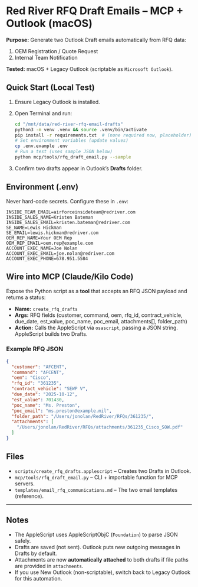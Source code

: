 # Red River RFQ Draft Emails – MCP + Outlook (macOS)

**Purpose:** Generate two Outlook Draft emails automatically from RFQ data:
1) OEM Registration / Quote Request
2) Internal Team Notification

**Tested:** macOS + Legacy Outlook (scriptable as `Microsoft Outlook`).

## Quick Start (Local Test)
1. Ensure Legacy Outlook is installed.
2. Open Terminal and run:
   ```bash
   cd "/mnt/data/red-river-rfq-email-drafts"
   python3 -m venv .venv && source .venv/bin/activate
   pip install -r requirements.txt  # (none required now, placeholder)
   # Set environment variables (update values)
   cp .env.example .env
   # Run a test (uses sample JSON below)
   python mcp/tools/rfq_draft_email.py --sample
   ```

3. Confirm two drafts appear in Outlook’s **Drafts** folder.

## Environment (.env)
Never hard-code secrets. Configure these in `.env`:
```
INSIDE_TEAM_EMAIL=airforceinsideteam@redriver.com
INSIDE_SALES_NAME=Kristen Bateman
INSIDE_SALES_EMAIL=kristen.bateman@redriver.com
SE_NAME=Lewis Hickman
SE_EMAIL=lewis.hickman@redriver.com
OEM_REP_NAME=Your OEM Rep
OEM_REP_EMAIL=oem.rep@example.com
ACCOUNT_EXEC_NAME=Joe Nolan
ACCOUNT_EXEC_EMAIL=joe.nolan@redriver.com
ACCOUNT_EXEC_PHONE=678.951.5584
```

## Wire into MCP (Claude/Kilo Code)
Expose the Python script as a **tool** that accepts an RFQ JSON payload and returns a status:
- **Name:** `create_rfq_drafts`
- **Args:** RFQ fields (customer, command, oem, rfq_id, contract_vehicle, due_date, est_value, poc_name, poc_email, attachments[], folder_path)
- **Action:** Calls the AppleScript via `osascript`, passing a JSON string. AppleScript builds two Drafts.

### Example RFQ JSON
```json
{
  "customer": "AFCENT",
  "command": "AFCENT",
  "oem": "Cisco",
  "rfq_id": "361235",
  "contract_vehicle": "SEWP V",
  "due_date": "2025-10-12",
  "est_value": 701430,
  "poc_name": "Ms. Preston",
  "poc_email": "ms.preston@example.mil",
  "folder_path": "/Users/jonolan/RedRiver/RFQs/361235/",
  "attachments": [
    "/Users/jonolan/RedRiver/RFQs/attachments/361235_Cisco_SOW.pdf"
  ]
}
```

## Files
- `scripts/create_rfq_drafts.applescript` – Creates two Drafts in Outlook.
- `mcp/tools/rfq_draft_email.py` – CLI + importable function for MCP servers.
- `templates/email_rfq_communications.md` – The two email templates (reference).

---

## Notes
- The AppleScript uses AppleScriptObjC (`Foundation`) to parse JSON safely.
- Drafts are saved (not sent). Outlook puts new outgoing messages in Drafts by default.
- Attachments are now **automatically attached** to both drafts if file paths are provided in `attachments`.
- If you use New Outlook (non-scriptable), switch back to Legacy Outlook for this automation.
